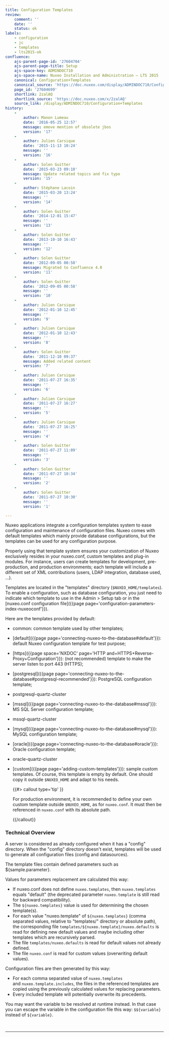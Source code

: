 ```yaml
---
title: Configuration Templates
review:
    comment: ''
    date: ''
    status: ok
labels:
    - configuration
    - jc
    - templates
    - lts2015-ok
confluence:
    ajs-parent-page-id: '27604704'
    ajs-parent-page-title: Setup
    ajs-space-key: ADMINDOC710
    ajs-space-name: Nuxeo Installation and Administration — LTS 2015
    canonical: Configuration+Templates
    canonical_source: 'https://doc.nuxeo.com/display/ADMINDOC710/Configuration+Templates'
    page_id: '27604699'
    shortlink: 2zalAQ
    shortlink_source: 'https://doc.nuxeo.com/x/2zalAQ'
    source_link: /display/ADMINDOC710/Configuration+Templates
history:
    - 
        author: Manon Lumeau
        date: '2016-05-25 12:57'
        message: emove mention of obsolete jbos
        version: '17'
    - 
        author: Julien Carsique
        date: '2015-11-13 10:24'
        message: ''
        version: '16'
    - 
        author: Solen Guitter
        date: '2015-03-23 09:10'
        message: Update related topics and fix typo
        version: '15'
    - 
        author: Stéphane Lacoin
        date: '2015-03-20 13:24'
        message: ''
        version: '14'
    - 
        author: Solen Guitter
        date: '2014-12-01 15:47'
        message: ''
        version: '13'
    - 
        author: Solen Guitter
        date: '2013-10-10 16:43'
        message: ''
        version: '12'
    - 
        author: Solen Guitter
        date: '2012-09-05 00:58'
        message: Migrated to Confluence 4.0
        version: '11'
    - 
        author: Solen Guitter
        date: '2012-09-05 00:58'
        message: ''
        version: '10'
    - 
        author: Julien Carsique
        date: '2012-01-10 12:45'
        message: ''
        version: '9'
    - 
        author: Julien Carsique
        date: '2012-01-10 12:43'
        message: ''
        version: '8'
    - 
        author: Solen Guitter
        date: '2011-12-10 09:37'
        message: Added related content
        version: '7'
    - 
        author: Julien Carsique
        date: '2011-07-27 16:35'
        message: ''
        version: '6'
    - 
        author: Julien Carsique
        date: '2011-07-27 16:27'
        message: ''
        version: '5'
    - 
        author: Julien Carsique
        date: '2011-07-27 16:25'
        message: ''
        version: '4'
    - 
        author: Solen Guitter
        date: '2011-07-27 11:09'
        message: ''
        version: '3'
    - 
        author: Solen Guitter
        date: '2011-07-27 10:34'
        message: ''
        version: '2'
    - 
        author: Solen Guitter
        date: '2011-07-27 10:30'
        message: ''
        version: '1'

---
```

Nuxeo applications integrate a configuration templates system to ease configuration and maintenance of configuration files.
Nuxeo comes with default templates which mainly provide database configurations, but the templates can be used for any configuration purpose.

Properly using that template system ensures your customization of Nuxeo exclusively resides in your nuxeo.conf, custom templates and plug-in modules.
For instance, users can create templates for development, pre-production, and production environments; each template will include a different set of XML contributions (users, LDAP integration, database used, ...).

Templates are located in the "templates" directory (`$NUXEO_HOME/templates`). To enable a configuration, such as database configuration, you just need to indicate which template to use in the Admin > Setup tab or in the [nuxeo.conf configuration file]({{page page='configuration-parameters-index-nuxeoconf'}}).

Here are the templates provided by default:

*   common: common template used by other templates;
*   [default]({{page page='connecting-nuxeo-to-the-database#default'}}): default Nuxeo configuration template for test purpose;
*   [https]({{page space='NXDOC' page='HTTP and+HTTPS+Reverse-Proxy+Configuration'}}): (not recommended) template to make the server listen to port 443 (HTTPS);
*   [postgresql]({{page page='connecting-nuxeo-to-the-database#postgresql-recommended'}}): PostgreSQL configuration template;
*   postgresql-quartz-cluster
*   [mssql]({{page page='connecting-nuxeo-to-the-database#mssql'}}): MS SQL Server configuration template;
*   mssql-quartz-cluster
*   [mysql]({{page page='connecting-nuxeo-to-the-database#mysql'}}): MySQL configuration template;
*   [oracle]({{page page='connecting-nuxeo-to-the-database#oracle'}}): Oracle configuration template;
*   oracle-quartz-cluster
*   [custom]({{page page='adding-custom-templates'}}): sample custom templates. Of course, this template is empty by default. One should copy it outside `$NUXEO_HOME` and adapt to his needs.

    {{#> callout type='tip' }}

    For production environment, it is recommended to define your own custom template outside `$NUXEO_HOME`, as for `nuxeo.conf`. It must then be referenced in `nuxeo.conf` with its absolute path.

    {{/callout}}

### Technical Overview

A server is considered as already configured when it has a "config" directory.
When the "config" directory doesn't exist, templates will be used to generate all configuration files (config and datasources).

The template files contain defined parameters such as ${sample.parameter}.

Values for parameters replacement are calculated this way:

*   If nuxeo.conf does not define `nuxeo.templates`, then `nuxeo.templates` equals "default" (the deprecated parameter `nuxeo.template` is still read for backward compatibility).
*   The&nbsp;`${nuxeo.templates}` value is used for determining the chosen template(s).
*   For each value "nuxeo.template" of&nbsp;`${nuxeo.templates}` (comma separated values, relative to "templates/" directory or absolute path), the corresponding file `templates/${nuxeo.template}/nuxeo.defaults` is read for defining new default values and maybe including other templates which are recursively parsed.
*   The file&nbsp;`templates/nuxeo.defaults` is read for default values not already defined.
*   The file&nbsp;`nuxeo.conf` is read for custom values (overwriting default values).

Configuration files are then generated by this way:

*   For each comma separated value of&nbsp;`nuxeo.templates` and&nbsp;`nuxeo.template.includes`, the files in the referenced templates are copied using the previously calculated values for replacing parameters.
*   Every included template will potentially overwrite its precedents.

You may want the variable to be resolved at runtime instead. In that case you can escape the variable in the configuration file this way: `$${variable}` instead of `${variable}`.

&nbsp;

* * *